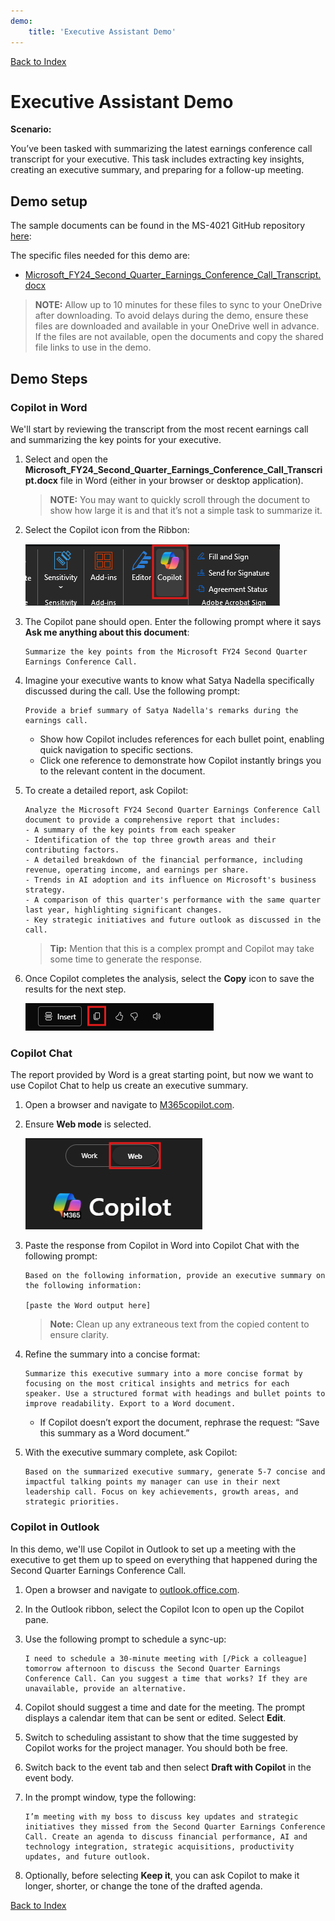 ```yaml
---
demo:
    title: 'Executive Assistant Demo'
---
```


[Back to Index](https://microsoftlearning.github.io/MS-4021-Copilot-Immersion-Experience/)

# Executive Assistant Demo

**Scenario:**

You’ve been tasked with summarizing the latest earnings conference call transcript for your executive. This task includes extracting key insights, creating an executive summary, and preparing for a follow-up meeting.

## Demo setup

The sample documents can be found in the MS-4021 GitHub repository [here](https://github.com/MicrosoftLearning/MS-4021-Copilot-Immersion-Experience/tree/master/ResourceFiles):

The specific files needed for this demo are:

- [Microsoft_FY24_Second_Quarter_Earnings_Conference_Call_Transcript.docx](https://github.com/MicrosoftLearning/MS-4021-Copilot-Immersion-Experience/raw/master/ResourceFiles/Microsoft_FY24_Second_Quarter_Earnings_Conference_Call_Transcript.docx)

> **NOTE:** Allow up to 10 minutes for these files to sync to your OneDrive after downloading. To avoid delays during the demo, ensure these files are downloaded and available in your OneDrive well in advance. If the files are not available, open the documents and copy the shared file links to use in the demo.

## Demo Steps

### Copilot in Word

We'll start by reviewing the transcript from the most recent earnings call and summarizing the key points for your executive.

1. Select and open the **Microsoft_FY24_Second_Quarter_Earnings_Conference_Call_Transcript.docx** file in Word (either in your browser or desktop application).

    > **NOTE:** You may want to quickly scroll through the document to show how large it is and that it’s not a simple task to summarize it.

1. Select the Copilot icon from the Ribbon:

    ![Copilot icon in Word.](../Demos/Media/Copilot-in-word-ribbon.png)

1. The Copilot pane should open. Enter the following prompt where it says **Ask me anything about this document**:

    ```text
    Summarize the key points from the Microsoft FY24 Second Quarter Earnings Conference Call.
    ```

1. Imagine your executive wants to know what Satya Nadella specifically discussed during the call. Use the following prompt:

    ```text
    Provide a brief summary of Satya Nadella's remarks during the earnings call.
    ```

   - Show how Copilot includes references for each bullet point, enabling quick navigation to specific sections.  
   - Click one reference to demonstrate how Copilot instantly brings you to the relevant content in the document.

1. To create a detailed report, ask Copilot:

    ```text
    Analyze the Microsoft FY24 Second Quarter Earnings Conference Call document to provide a comprehensive report that includes:
    - A summary of the key points from each speaker
    - Identification of the top three growth areas and their contributing factors.
    - A detailed breakdown of the financial performance, including revenue, operating income, and earnings per share.
    - Trends in AI adoption and its influence on Microsoft's business strategy.
    - A comparison of this quarter's performance with the same quarter last year, highlighting significant changes.
    - Key strategic initiatives and future outlook as discussed in the call.
    ```

    > **Tip:** Mention that this is a complex prompt and Copilot may take some time to generate the response.

1. Once Copilot completes the analysis, select the **Copy** icon to save the results for the next step.

    ![Copy results.](../Demos/Media/Copilot-in-word-copy-results.png)


### Copilot Chat

The report provided by Word is a great starting point, but now we want to use Copilot Chat to help us create an executive summary.

1. Open a browser and navigate to [M365copilot.com](https://m365copilot.com/).

1. Ensure **Web mode** is selected.

    ![screenshot showing web mode tab.](../Prompts/Media/web-mode.png)

1. Paste the response from Copilot in Word into Copilot Chat with the following prompt:

    ```text
    Based on the following information, provide an executive summary on the following information:

    [paste the Word output here]
    ```

    > **Note:** Clean up any extraneous text from the copied content to ensure clarity.

1. Refine the summary into a concise format:

    ```text
    Summarize this executive summary into a more concise format by focusing on the most critical insights and metrics for each speaker. Use a structured format with headings and bullet points to improve readability. Export to a Word document.
    ```

   - If Copilot doesn’t export the document, rephrase the request: “Save this summary as a Word document.”

1. With the executive summary complete, ask Copilot:

    ```text
    Based on the summarized executive summary, generate 5-7 concise and impactful talking points my manager can use in their next leadership call. Focus on key achievements, growth areas, and strategic priorities.
    ```

### Copilot in Outlook

In this demo, we'll use Copilot in Outlook to set up a meeting with the executive to get them up to speed on everything that happened during the Second Quarter Earnings Conference Call.

1. Open a browser and navigate to [outlook.office.com](https://outlook.office.com.com/).

1. In the Outlook ribbon, select the Copilot Icon to open up the Copilot pane.

1. Use the following prompt to schedule a sync-up:

    ```text
    I need to schedule a 30-minute meeting with [/Pick a colleague] tomorrow afternoon to discuss the Second Quarter Earnings Conference Call. Can you suggest a time that works? If they are unavailable, provide an alternative.
    ```

1. Copilot should suggest a time and date for the meeting. The prompt displays a calendar item that can be sent or edited. Select **Edit**.

1. Switch to scheduling assistant to show that the time suggested by Copilot works for the project manager. You should both be free.

1. Switch back to the event tab and then select **Draft with Copilot** in the event body.

1. In the prompt window, type the following:

    ```text
    I’m meeting with my boss to discuss key updates and strategic initiatives they missed from the Second Quarter Earnings Conference Call. Create an agenda to discuss financial performance, AI and technology integration, strategic acquisitions, productivity updates, and future outlook.
    ```

1. Optionally, before selecting **Keep it**, you can ask Copilot to make it longer, shorter, or change the tone of the drafted agenda.

[Back to Index](https://microsoftlearning.github.io/MS-4021-Copilot-Immersion-Experience/)
